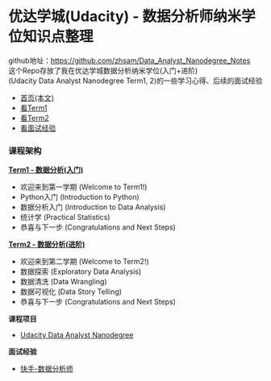 # 优达学城(Udacity) - 数据分析师纳米学位知识点整理
github地址：https://github.com/zhsam/Data_Analyst_Nanodegree_Notes <br>
这个Repo存放了我在优达学城数据分析纳米学位(入门+进阶) <br>
(Udacity Data Analyst Nanodegree Term1, 2)的一些学习心得、后续的面试经验

- [首页(本文)](https://github.com/zhsam/Data_Analyst_Nanodegree_Notes)
- [看Term1](https://github.com/zhsam/Data_Analyst_Nanodegree_Notes/blob/master/Term1-%20%E6%95%B0%E6%8D%AE%E5%88%86%E6%9E%90(%E5%85%A5%E9%97%A8).md)
- [看Term2](https://github.com/zhsam/Data_Analyst_Nanodegree_Notes/blob/master/Term2-%20%E6%95%B0%E6%8D%AE%E5%88%86%E6%9E%90(%E8%BF%9B%E9%98%B6).md)
- [看面试经验](https://github.com/zhsam/Data_Analyst_Nanodegree_Notes/blob/master/%E9%9D%A2%E8%AF%95%E7%BB%8F%E9%AA%8C-%E5%BF%AB%E6%89%8B-%E6%95%B0%E6%8D%AE%E5%88%86%E6%9E%90%E5%B8%88.md)

### 课程架构
**[Term1 - 数据分析(入门)](https://github.com/zhsam/Data_Analyst_Nanodegree_Notes/blob/master/Term1-%20%E6%95%B0%E6%8D%AE%E5%88%86%E6%9E%90(%E5%85%A5%E9%97%A8).md)**
- 欢迎来到第一学期 (Welcome to Term1!)
- Python入门 (Introduction to Python)
- 数据分析入门 (Introduction to Data Analysis)
- 统计学 (Practical Statistics)
- 恭喜与下一步 (Congratulations and Next Steps)

**[Term2 - 数据分析(进阶)](https://github.com/zhsam/Data_Analyst_Nanodegree_Notes/blob/master/Term2-%20%E6%95%B0%E6%8D%AE%E5%88%86%E6%9E%90(%E8%BF%9B%E9%98%B6).md)**
- 欢迎来到第二学期 (Welcome to Term2!)
- 数据探索 (Exploratory Data Analysis)
- 数据清洗 (Data Wrangling)
- 数据可视化 (Data Story Telling)
- 恭喜与下一步 (Congratulations and Next Steps)

**课程项目**
- [Udacity Data Analyst Nanodegree](https://github.com/zhsam/Udacity-Data-Analyst-nd)

**面试经验**
- [快手-数据分析师](https://github.com/zhsam/Data_Analyst_Nanodegree_Notes/blob/master/%E9%9D%A2%E8%AF%95%E7%BB%8F%E9%AA%8C-%E5%BF%AB%E6%89%8B-%E6%95%B0%E6%8D%AE%E5%88%86%E6%9E%90%E5%B8%88.md)
